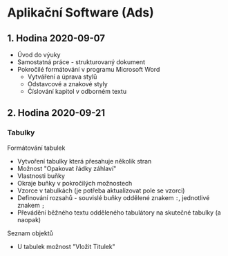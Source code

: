 # Aplikační Software (Ads)

## 1. Hodina 2020-09-07

- Úvod do výuky
- Samostatná práce - strukturovaný dokument
- Pokročilé formátování v programu Microsoft Word
	- Vytváření a úprava stylů
	- Odstavcové a znakové styly
	- Číslování kapitol v odborném textu

## 2. Hodina 2020-09-21

### Tabulky

Formátování tabulek

- Vytvoření tabulky která přesahuje několik stran
- Možnost "Opakovat řádky záhlaví"
- Vlastnosti buňky
 - Okraje buňky v pokročilých možnostech
 - Vzorce v tabulkách (je potřeba aktualizovat pole se vzorci)
 - Definování rozsahů - souvislé buňky oddělené znakem `:`, jednotlivé znakem `;`
- Převádění běžného textu odděleného tabulátory na skutečné tabulky (a naopak)

Seznam objektů

- U tabulek možnost "Vložit Titulek"